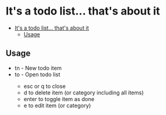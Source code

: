 # It's a todo list... that's about it

<!--toc:start-->

- [It's a todo list... that's about it](#its-a-todo-list-thats-about-it)
  - [Usage](#usage)
  <!--toc:end-->

## Usage

- <leader>tn - New todo item
- <leader>to - Open todo list
  - esc or q to close
  - d to delete item (or category including all items)
  - enter to toggle item as done
  - e to edit item (or category)
